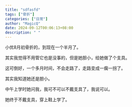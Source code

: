 ```yaml
---
title: "sdfasfd"
tags: ["骨折"]
categories: ["日常"]
author: "MagicQ"
date: 2024-09-12T00:06:13+08:00
description: " "
---
```


小优8月初骨折的，到现在一个半月了。

其实我觉得不用管它也是没事的，但是她胆小，给她做了个支具。

这可倒好，一个多月时间，不会走路了，走路变成一瘸一拐了。

其实我知道她还是胆小。

中午上学时她问我，我可不可以不戴支具了，我说可以。

她终于不戴支具，穿上鞋上学了。
